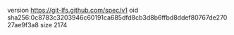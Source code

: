 version https://git-lfs.github.com/spec/v1
oid sha256:0c8783c3203946c60191ca685dfd8cb3d8b6ffbd8ddef80767de27027ae9f3a8
size 2174
